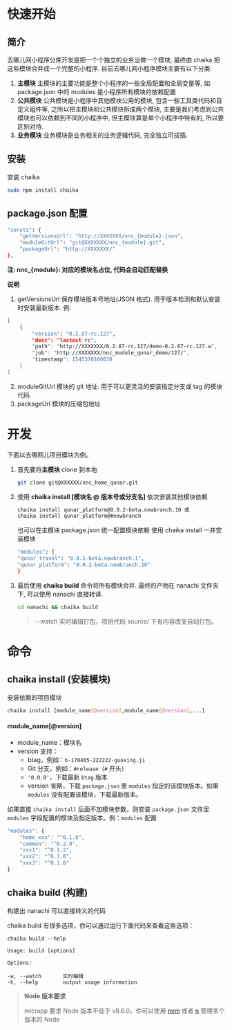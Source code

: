 # 快速开始

## 简介

去哪儿网小程序分库开发是把一个个独立的业务当做一个模块, 最终由 chaika 把这些模块合并成一个完整的小程序.
目前去哪儿网小程序模块主要有以下分类:

1. **主模块**
   主模块的主要功能是整个小程序的一些全局配置和全局变量等, 如: package.json 中的 modules 是小程序所有模块的依赖配置
2. **公共模块**
   公共模块是小程序中其他模块公用的模块, 包含一些工具类代码和自定义组件等, 之所以把主模块和公共模块拆成两个模块, 主要是我们考虑到公共模块也可以依赖到不同的小程序中, 但主模块算是单个小程序中特有的, 所以要区别对待.
3. **业务模块**
   业务模块是业务相关的业务逻辑代码, 完全独立可拔插.

## 安装

安装 chaika

```bash
sudo npm install chaika
```

## package.json 配置

```bash
"consts": {
    "getVersionsUrl": "http://XXXXXXX/nnc_{module}.json",
    "moduleGitUrl": "git@XXXXXXX/nnc_{module}.git",
    "packageUrl": "http://XXXXXXX/"
},
```

**注: nnc\_{module}: 对应的模块名占位, 代码会自动匹配替换**

**说明**

1. getVersionsUrl 保存模块版本号地址(JSON 格式). 用于版本检测和默认安装时安装最新版本. 例:

```bash
[
    {
        "version": "0.2.87-rc.127",
        "desc": "lastest rc",
        "path": "http://XXXXXXX/0.2.87-rc.127/demo-0.2.87-rc.127.w",
        "job": "http://XXXXXXX/nnc_module_qunar_demo/127/",
        "timestamp": 1545370160638
    }
]
```

2. moduleGitUrl 模块的 git 地址. 用于可以更灵活的安装指定分支或 tag 的模块代码.
3. packageUrl 模块的压缩包地址

# 开发

下面以去哪网儿项目模块为例。

1. 首先要将**主模块** clone 到本地

   ```bash
   git clone git@XXXXXX/nnc_home_qunar.git
   ```

2. 使用 **chaika install [模块名 @ 版本号或分支名]** 依次安装其他模块依赖

   ```bash
   chaika install qunar_platform@0.0.2-beta.newbranch.10 或
   chaika install qunar_platform@#newbranch
   ```

   也可以在主模块 package.json 统一配置模块依赖
   使用 chaika install 一并安装模块

   ```bash
   "modules": {
   "qunar_travel": "0.0.1-beta.newbranch.1",
   "qunar_platform": "0.0.2-beta.newbranch.10"
   }
   ```

3. 最后使用 **chaika build** 命令将所有模块合并.
   最终的产物在 nanachi 文件夹下, 可以使用 nanachi 直接转译.

   ```bash
   cd nanachi && chaika build
   ```

   > --watch 实时编辑打包，项目代码 source/ 下有内容改变自动打包。

# 命令

## chaika install (安装模块)

安装依赖的项目模块

```bash
chaika install [module_name[@version],module_name[@version],...]
```

#### module_name[@version]

- module_name：模块名
- version 支持：
  - btag，例如：`b-170405-222222-guoxing.ji`
  - Git 分支，例如：`#release`（`#` 开头）
  - `'0.0.0'`，下载最新 `btag` 版本
  - version 省略，下载 `package.json` 里 `modules` 指定的该模块版本。如果 `modules` 没有配置该模块，下载最新版本。

如果直接 `chaika install` 后面不加模块参数，则安装 `package.json` 文件里 `modules` 字段配置的模块及指定版本。例：`modules` 配置

```js
"modules": {
    "home_xxx": "^0.1.8",
    "common": "^0.2.0",
    "xxx1": "^0.1.2",
    "xxx2": "^0.1.0",
    "xxx3": "^0.1.6"
}
```

## chaika build (构建)

构建出 nanachi 可以直接转义的代码

chaika build 有很多选项，你可以通过运行下面代码来查看这些选项：

```
chaika build --help
```

```
Usage: build [options]

Options:

-w, --watch       实时编辑
-h, --help        output usage information
```

> **Node 版本要求**
>
> micrapp 要求 Node 版本不低于 v8.6.0，你可以使用 [nvm](https://github.com/creationix/nvm) 或者 [n](https://github.com/tj/n) 管理多个版本的 Node
